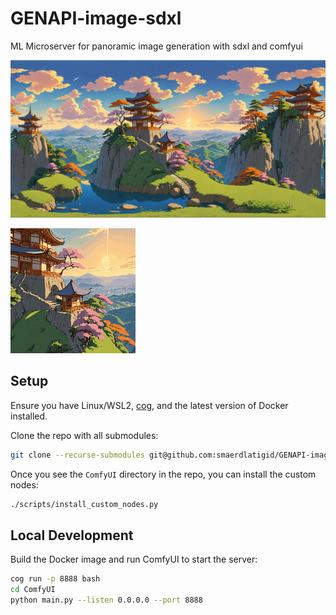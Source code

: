 # GENAPI-image-sdxl
ML Microserver for panoramic image generation with sdxl and comfyui

![](animation_frames/test_1.webp)

![](animation_frames/animation.gif)

## Setup

Ensure you have Linux/WSL2, [cog](https://github.com/replicate/cog/blob/main/docs/wsl2/wsl2.md), and the latest version of Docker installed.

Clone the repo with all submodules:

```bash
git clone --recurse-submodules git@github.com:smaerdlatigid/GENAPI-image-sdxl.git
```

Once you see the `ComfyUI` directory in the repo, you can install the custom nodes:

```sh
./scripts/install_custom_nodes.py
```

## Local Development

Build the Docker image and run ComfyUI to start the server:
```bash
cog run -p 8888 bash
cd ComfyUI
python main.py --listen 0.0.0.0 --port 8888
```



